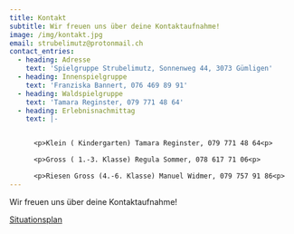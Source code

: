 ```yaml
---
title: Kontakt
subtitle: Wir freuen uns über deine Kontaktaufnahme!
image: /img/kontakt.jpg
email: strubelimutz@protonmail.ch
contact_entries:
  - heading: Adresse
    text: 'Spielgruppe Strubelimutz, Sonnenweg 44, 3073 Gümligen'
  - heading: Innenspielgruppe
    text: 'Franziska Bannert, 076 469 89 91'
  - heading: Waldspielgruppe
    text: 'Tamara Reginster, 079 771 48 64'
  - heading: Erlebnisnachmittag
    text: |-


      <p>Klein ( Kindergarten) Tamara Reginster, 079 771 48 64<p>

      <p>Gross ( 1.-3. Klasse) Regula Sommer, 078 617 71 06<p> 

      <p>Riesen Gross (4.-6. Klasse) Manuel Widmer, 079 757 91 86<p>
---
```


Wir freuen uns über deine Kontaktaufnahme!

<a href="/doc/situationsplan.pdf" target="_blank">Situationsplan</a>
